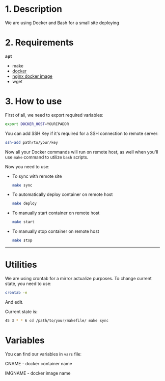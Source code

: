 # 1. Description
We are using Docker and Bash for a small site deploying 


# 2. Requirements
**apt**
- make
- [docker](https://docs.docker.com/engine/install/ubuntu/)
- [nginx docker image](https://hub.docker.com/_/nginx)
- wget

# 3. How to use
First of all, we need to export required variables:

```bash
export DOCKER_HOST=YOURIPADDR
```
You can add SSH Key if it's required for a SSH connection to remote server:
```bash
ssh-add path/to/your/key
```
Now all your Docker commands will run on remote host, as well when you'll use ``make`` command to utilize ``bash`` scripts.

Now you need to use:
- To sync with remote site
    ```bash
    make sync
    ```

- To automatically deploy container on remote host
    ```bash
    make deploy
    ```
    
- To manually start container on remote host
    ```bash
    make start
    ```
    
- To manually stop container on remote host
    ```bash
    make stop
    ```
    
***
# Utilities

We are using crontab for a mirror actualize purposes. To change current state, you need to use:
```bash
crontab -e
```
And edit.

Current state is:
```bash
45 3 * * 6 cd /path/to/your/makefile/ make sync
```

# Variables

You can find our variables in `vars` file:
 
CNAME - docker container name

IMGNAME - docker image name
